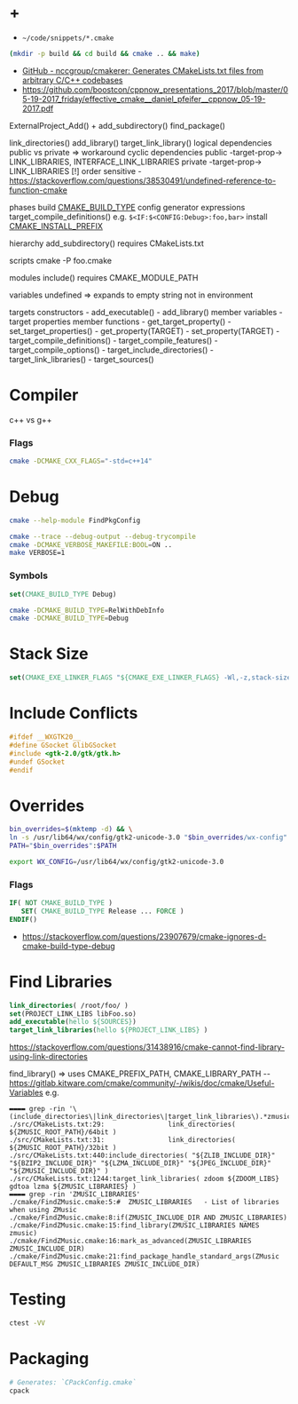# +

- `~/code/snippets/*.cmake`

```sh
(mkdir -p build && cd build && cmake .. && make)
```

- [GitHub \- nccgroup/cmakerer: Generates CMakeLists\.txt files from arbitrary C/C\+\+ codebases](https://github.com/nccgroup/cmakerer)
- https://github.com/boostcon/cppnow_presentations_2017/blob/master/05-19-2017_friday/effective_cmake__daniel_pfeifer__cppnow_05-19-2017.pdf

ExternalProject_Add() + add_subdirectory()
find_package()

link_directories()
add_library()
target_link_library()
    logical dependencies
    public vs private
        => workaround cyclic dependencies
        public -target-prop-> LINK_LIBRARIES, INTERFACE_LINK_LIBRARIES
        private -target-prop-> LINK_LIBRARIES
    [!] order sensitive - https://stackoverflow.com/questions/38530491/undefined-reference-to-function-cmake

phases
    build
        [CMAKE_BUILD_TYPE](https://cmake.org/cmake/help/latest/variable/CMAKE_BUILD_TYPE.html)
    config
        generator expressions
            target_compile_definitions()
            e.g. `$<IF:$<CONFIG:Debug>:foo,bar>`
    install
        [CMAKE_INSTALL_PREFIX](https://cmake.org/cmake/help/latest/variable/CMAKE_INSTALL_PREFIX.html)

hierarchy
    add_subdirectory()
        requires CMakeLists.txt

scripts
    cmake -P foo.cmake

modules
    include()
        requires CMAKE_MODULE_PATH

variables
    undefined => expands to empty string
    not in environment

targets
    constructors
        - add_executable()
        - add_library()
    member variables
        - target properties
    member functions
        - get_target_property()
        - set_target_properties()
        - get_property(TARGET)
        - set_property(TARGET)
        - target_compile_definitions()
        - target_compile_features()
        - target_compile_options()
        - target_include_directories()
        - target_link_libraries()
        - target_sources()

# Compiler

c++ vs g++

### Flags

```bash
cmake -DCMAKE_CXX_FLAGS="-std=c++14"
```

# Debug

```bash
cmake --help-module FindPkgConfig

cmake --trace --debug-output --debug-trycompile
cmake -DCMAKE_VERBOSE_MAKEFILE:BOOL=ON ..
make VERBOSE=1
```

### Symbols

```cmake
set(CMAKE_BUILD_TYPE Debug)
```

```bash
cmake -DCMAKE_BUILD_TYPE=RelWithDebInfo
cmake -DCMAKE_BUILD_TYPE=Debug
```

# Stack Size

```cmake
set(CMAKE_EXE_LINKER_FLAGS "${CMAKE_EXE_LINKER_FLAGS} -Wl,-z,stack-size=1000000")
```

# Include Conflicts

```c
#ifdef __WXGTK20__
#define GSocket GlibGSocket
#include <gtk-2.0/gtk/gtk.h>
#undef GSocket
#endif
```

# Overrides

```bash
bin_overrides=$(mktemp -d) && \
ln -s /usr/lib64/wx/config/gtk2-unicode-3.0 "$bin_overrides/wx-config" && \
PATH="$bin_overrides":$PATH

export WX_CONFIG=/usr/lib64/wx/config/gtk2-unicode-3.0
```

### Flags

```cmake
IF( NOT CMAKE_BUILD_TYPE )
   SET( CMAKE_BUILD_TYPE Release ... FORCE )
ENDIF()
```

- https://stackoverflow.com/questions/23907679/cmake-ignores-d-cmake-build-type-debug

# Find Libraries

```cmake
link_directories( /root/foo/ )
set(PROJECT_LINK_LIBS libFoo.so)
add_executable(hello ${SOURCES})
target_link_libraries(hello ${PROJECT_LINK_LIBS} )
```

https://stackoverflow.com/questions/31438916/cmake-cannot-find-library-using-link-directories

find_library()
=> uses CMAKE_PREFIX_PATH, CMAKE_LIBRARY_PATH
-- https://gitlab.kitware.com/cmake/community/-/wikis/doc/cmake/Useful-Variables
e.g.
```
▬▬▬▬ grep -rin '\(include_directories\|link_directories\|target_link_libraries\).*zmusic'
./src/CMakeLists.txt:29:                link_directories( ${ZMUSIC_ROOT_PATH}/64bit )
./src/CMakeLists.txt:31:                link_directories( ${ZMUSIC_ROOT_PATH}/32bit )
./src/CMakeLists.txt:440:include_directories( "${ZLIB_INCLUDE_DIR}" "${BZIP2_INCLUDE_DIR}" "${LZMA_INCLUDE_DIR}" "${JPEG_INCLUDE_DIR}" "${ZMUSIC_INCLUDE_DIR}" )
./src/CMakeLists.txt:1244:target_link_libraries( zdoom ${ZDOOM_LIBS} gdtoa lzma ${ZMUSIC_LIBRARIES} )
▬▬▬▬ grep -rin 'ZMUSIC_LIBRARIES'
./cmake/FindZMusic.cmake:5:#  ZMUSIC_LIBRARIES   - List of libraries when using ZMusic
./cmake/FindZMusic.cmake:8:if(ZMUSIC_INCLUDE_DIR AND ZMUSIC_LIBRARIES)
./cmake/FindZMusic.cmake:15:find_library(ZMUSIC_LIBRARIES NAMES zmusic)
./cmake/FindZMusic.cmake:16:mark_as_advanced(ZMUSIC_LIBRARIES ZMUSIC_INCLUDE_DIR)
./cmake/FindZMusic.cmake:21:find_package_handle_standard_args(ZMusic DEFAULT_MSG ZMUSIC_LIBRARIES ZMUSIC_INCLUDE_DIR)
```

# Testing

```bash
ctest -VV
```

# Packaging

```bash
# Generates: `CPackConfig.cmake`
cpack
```


